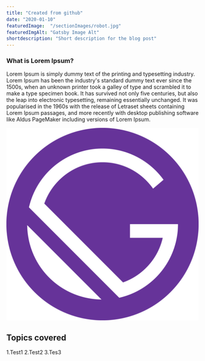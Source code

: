 ```yaml
---
title: "Created from github"
date: "2020-01-10"
featuredImage:  "/sectionImages/robot.jpg"
featuredImgAlt: "Gatsby Image Alt"
shortdescription: "Short description for the blog post"
---
```


### What is Lorem Ipsum?

Lorem Ipsum is simply dummy text of the printing and typesetting industry. 
Lorem Ipsum has been the industry's standard dummy text ever since the 1500s, when an unknown printer took a galley of type and scrambled it to make a type specimen book.
It has survived not only five centuries, but also the leap into electronic typesetting, remaining essentially unchanged. 
It was popularised in the 1960s with the release of Letraset sheets containing Lorem Ipsum passages, and more recently with desktop publishing software like Aldus PageMaker including versions of Lorem Ipsum.

<div class="blogImage">
    <img src="./gatsby-icon.png" alt= gatsbyImage>
</div>



## Topics covered

1.Test1
2.Test2
3.Tes3
